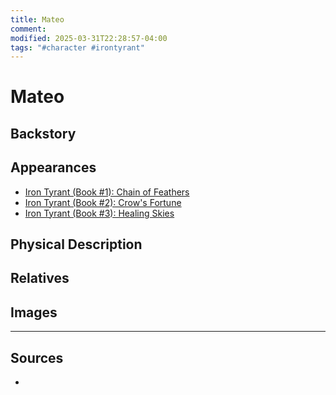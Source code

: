 ```yaml
---
title: Mateo
comment: 
modified: 2025-03-31T22:28:57-04:00
tags: "#character #irontyrant"
---
```

# Mateo

## Backstory

## Appearances

- [Iron Tyrant (Book #1): Chain of Feathers](../IronTyrant/Series_IronTyrant.md#Book%201%20Chain%20of%20Feathers)
- [Iron Tyrant (Book #2): Crow's Fortune](../IronTyrant/Series_IronTyrant.md#Book%202%20Crow's%20Fortune)
- [Iron Tyrant (Book #3): Healing Skies](../IronTyrant/Series_IronTyrant.md#Book%203%20Healing%20Skies)

## Physical Description

## Relatives

## Images

---
## Sources

- 
